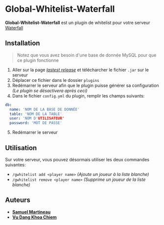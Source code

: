 # Global-Whitelist-Waterfall

**Global-Whitelist-Waterfall** est un plugin de whitelist pour votre serveur [Waterfall](https://papermc.io/)

## Installation

> Notez que vous avez besoin d'une base de donnée MySQL pour que ce plugin fonctionne

1. Aller sur la page [_lastest release_](https://github.com/Samuel-Martineau/Global-Whitelist-Waterfall/releases/latest/) et télécharcher le fichier `.jar` sur le serveur
2. Déplacer ce fichier dans le dossier `plugins`
3. Redémarrer le serveur afin que le plugin puisse générer sa configuration _(Le plugin se désactivera après ceci)_
4. Dans le fichier `config.yml` du plugin, remplir les champs suivants:

```yml
db:
  name: 'NOM DE LA BASE DE DONNÉE'
  table: 'NOM DE LA TABLE'
  user: 'NOM D'UTILISATEUR'
  password: 'MOT DE PASSE'
```

5. Redémarrer le serveur

## Utilisation

Sur votre serveur, vous pouvez désormais utiliser les deux commandes suivantes:

- `/gwhitelist add <player name>` _(Ajoute un joueur à la liste blanche)_
- `/gwhitelist remove <player name>` _(Supprime un joueur de la liste blanche)_

## Auteurs

- **[Samuel Martineau](https://github.com/Samuel-Martineau/)**
- **[Vu Dang Khoa Chiem](https://github.com/Doudou8)**
